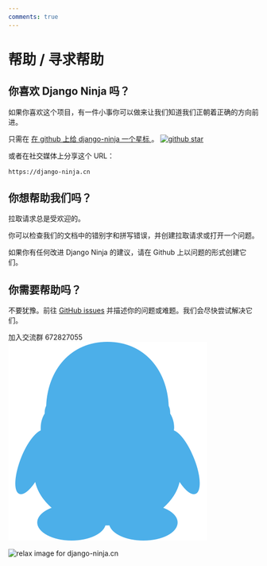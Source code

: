 ```yaml
---
comments: true
---
```

# 帮助 / 寻求帮助

## 你喜欢 Django Ninja 吗？

如果你喜欢这个项目，有一件小事你可以做来让我们知道我们正朝着正确的方向前进。

只需在 <a href="https://github.com/vitalik/django-ninja" target="_blank"> 在 github 上给 django-ninja 一个星标 </a> 。 <a href="https://github.com/vitalik/django-ninja" target="_blank">![github star](img/github-star.png)</a>

或者在社交媒体上分享这个 URL：

```
https://django-ninja.cn
```


## 你想帮助我们吗？

拉取请求总是受欢迎的。

你可以检查我们的文档中的错别字和拼写错误，并创建拉取请求或打开一个问题。

如果你有任何改进 Django Ninja 的建议，请在 Github 上以问题的形式创建它们。



## 你需要帮助吗？

不要犹豫。前往 <a href="https://github.com/vitalik/django-ninja/issues" target="_blank">GitHub issues</a> 并描述你的问题或难题。我们会尽快尝试解决它们。

加入交流群 672827055 <a href="https://qm.qq.com/q/e0JkcwEFgs" target="_blank">![QQ](img/qq.svg)</a>



<img style="object-fit: cover; object-position: 50% 50%;" alt="relax image for django-ninja.cn" loading="lazy" fetchpriority="auto" aria-hidden="true" draggable="false" src="https://picsum.photos/825/47.jpg">
